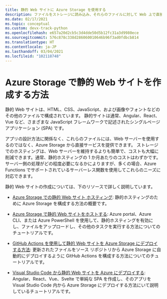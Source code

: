 ```yaml
---
title: 静的 Web サイトに Azure Storage を使用する
description: ファイルをストレージに読み込み、それらのファイルに対して Web 上で直接サービスを提供する方法について説明している Azure Storage のドキュメントへのリンクです。
ms.date: 02/17/2021
ms.topic: conceptual
ms.custom: devx-track-python
ms.openlocfilehash: e657a20d2cb5c3d4dde50d5b12fc31a3d9980ece
ms.sourcegitcommit: 576c878c338d286060010646b96f3ad0fdbcb814
ms.translationtype: HT
ms.contentlocale: ja-JP
ms.lasthandoff: 03/04/2021
ms.locfileid: "102118748"
---
```

# <a name="how-to-create-static-websites-on-azure-storage"></a>Azure Storage で静的 Web サイトを作成する方法

静的 Web サイトは、HTML、CSS、JavaScript、および画像やフォントなどのその他のファイルで構成されています。 静的サイトは通常、Angular、React、Vue など、さまざまな JavaScript フレームワークで記述されたシングルページ アプリケーション (SPA) です。

アプリの設計方法に関係なく、これらのファイルには、Web サーバーを使用するのではなく、Azure Storage から直接サービスを提供できます。 ストレージでのホスティングは、Web サーバーを維持するよりも簡単で、コストも大幅に削減できます。通常、静的ホスティングの 1 か月あたりのコストはわずかです。 サーバー側の処理がどの程度必要になるかによりますが、多くの場合、Azure Functions でサポートされているサーバーレス関数を使用してこれらのニーズに対応できます。

静的 Web サイトの作成については、下のリソースで詳しく説明しています。

- [Azure Storage での静的 Web サイト ホスティング](/azure/storage/blobs/storage-blob-static-website): 静的ホスティングのために Azure Storage を構成する方法の概要です。

- [Azure Storage で静的 Web サイトをホストする](/azure/storage/blobs/storage-blob-static-website-how-to?tabs=azure-cli): Azure portal、Azure CLI、または Azure PowerShell を使用して、静的ホスティングを有効にし、ファイルをアップロードし、その他のタスクを実行する方法についてのチュートリアルです。

- [GitHub Actions を使用して静的 Web サイトを Azure Storage にデプロイする方法](/azure/storage/blobs/storage-blobs-static-site-github-actions): 更新されたファイルをソース リポジトリから Azure Storage に自動的にデプロイするように GitHub Actions を構成する方法についてのチュートリアルです。

- [Visual Studio Code から静的 Web サイトを Azure にデプロイする](/azure/developer/javascript/tutorial/tutorial-vscode-static-website-node/tutorial-vscode-static-website-node-01): Angular、React、Vue、Svelte で単純な SPA を作成し、そのアプリを Visual Studio Code 内から Azure Storage にデプロイする方法にいて説明しているチュートリアルです。
